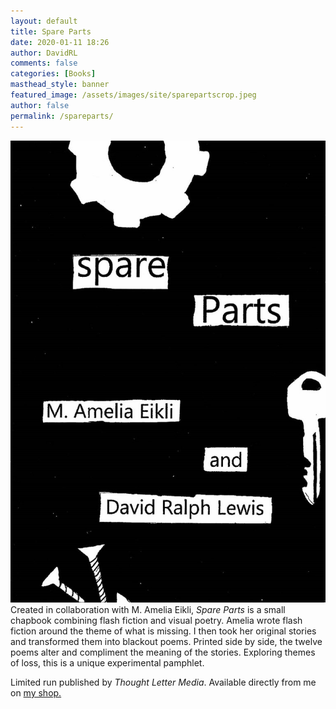 ```yaml
---
layout: default
title: Spare Parts
date: 2020-01-11 18:26
author: DavidRL
comments: false
categories: [Books]
masthead_style: banner
featured_image: /assets/images/site/sparepartscrop.jpeg
author: false
permalink: /spareparts/
---
```

<img src="/assets/images/site/spareparts.jpeg"  class="small"><br />
Created in collaboration with M. Amelia Eikli, <em>Spare Parts</em> is a small chapbook combining flash fiction and visual poetry. Amelia wrote flash fiction around the theme of what is missing. I then took her original stories and transformed them into blackout poems. Printed side by side, the twelve poems alter and compliment the meaning of the stories. Exploring themes of loss, this is a unique experimental pamphlet.

Limited run published by *Thought Letter Media*. Available directly from me on <a href="https://davidralphlewis.bigcartel.com/">my shop.</a>
